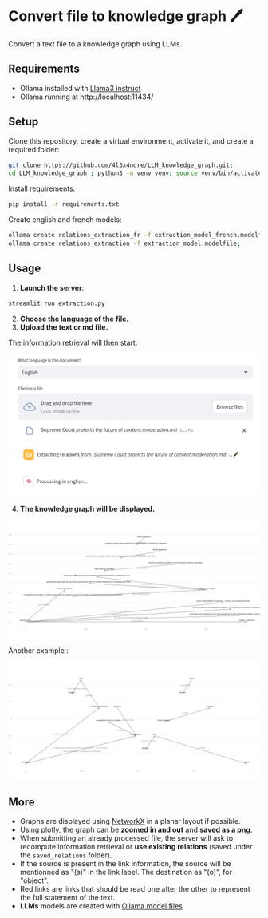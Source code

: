 # Convert file to knowledge graph  🖊️ 

Convert a text file to a knowledge graph using LLMs.

## Requirements

- Ollama installed with [Llama3 instruct](https://ollama.com/library/llama3:instruct)
- Ollama running at http://localhost:11434/

## Setup

Clone this repository, create a virtual environment, activate it, and create a required folder:

```bash
git clone https://github.com/4l3x4ndre/LLM_knowledge_graph.git;
cd LLM_knowledge_graph ; python3 -m venv venv; source venv/bin/activate; mkdir saved_relations
```

Install requirements:

```bash
pip install -r requirements.txt
```

Create english and french models:

```bash
ollama create relations_extraction_fr -f extraction_model_french.modelfile;
ollama create relations_extraction -f extraction_model.modelfile;
```

## Usage

1. **Launch the server**:

```bash
streamlit run extraction.py
```


2. **Choose the language of the file.**
3. **Upload the text or md file.**

The information retrieval will then start:

![example top page](examples/example_top_page.png)

4. **The knowledge graph will be displayed.**

![example graph 1](examples/example_1.png)

Another example :

![example graph 2](examples/example_2.png)


## More

- Graphs are displayed using [NetworkX](https://networkx.org/) in a planar layout if possible.
- Using plotly, the graph can be **zoomed in and out** and **saved as a png**.
- When submitting an already processed file, the server will ask to recompute information retrieval or **use existing relations** (saved under the `saved_relations` folder).
- If the source is present in the link information, the source will be mentionned as "(s)" in the link label. The destination as "(o)", for "object".
- Red links are links that should be read one after the other to represent the full statement of the text.
- **LLMs** models are created with [Ollama model files](https://github.com/ollama/ollama/blob/main/docs/modelfile.md)


